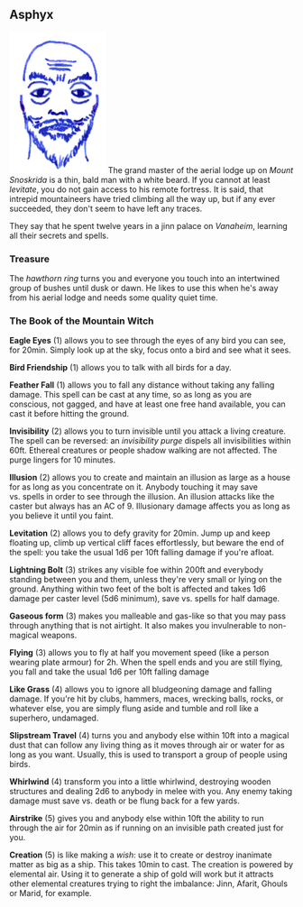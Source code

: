 ## Asphyx

![Asphyx](Asphyx.png)
The grand master of the aerial lodge up on *Mount Snoskrida* is a thin, bald man with a white beard. If you cannot at least *levitate*, you do not gain access to his remote fortress. It is said, that intrepid mountaineers have tried climbing all the way up, but if any ever succeeded, they don't seem to have left any traces.

They say that he spent twelve years in a jinn palace on *Vanaheim*, learning all their secrets and spells.

### Treasure

The *hawthorn ring* turns you and everyone you touch into an intertwined group of bushes until dusk or dawn. He likes to use this when he's away from his aerial lodge and needs some quality quiet time.

### The Book of the Mountain Witch

**Eagle Eyes** (1) allows you to see through the eyes of any bird you can see, for 20min. Simply look up at the sky, focus onto a bird and see what it sees.

**Bird Friendship** (1) allows you to talk with all birds for a day.

**Feather Fall** (1) allows you to fall any distance without taking any falling damage. This spell can be cast at any time, so as long as you are conscious, not gagged, and have at least one free hand available, you can cast it before hitting the ground.

**Invisibility** (2) allows you to turn invisible until you attack a living creature. The spell can be reversed: an *invisibility purge* dispels all invisibilities within 60ft. Ethereal creatures or people shadow walking are not affected. The purge lingers for 10 minutes.

**Illusion** (2) allows you to create and maintain an illusion as large as a house for as long as you concentrate on it. Anybody touching it may save vs. spells in order to see through the illusion. An illusion attacks like the caster but always has an AC of 9. Illusionary damage affects you as long as you believe it until you faint.

**Levitation** (2) allows you to defy gravity for 20min. Jump up and keep floating up, climb up vertical cliff faces effortlessly, but beware the end of the spell: you take the usual 1d6 per 10ft falling damage if you're afloat.

**Lightning Bolt** (3) strikes any visible foe within 200ft and everybody standing between you and them, unless they're very small or lying on the ground. Anything within two feet of the bolt is affected and takes 1d6 damage per caster level (5d6 minimum), save vs. spells for half damage.

**Gaseous form** (3) makes you malleable and gas-like so that you may pass through anything that is not airtight. It also makes you invulnerable to non-magical weapons.

**Flying** (3) allows you to fly at half you movement speed (like a person wearing plate armour) for 2h. When the spell ends and you are still flying, you fall and take the usual 1d6 per 10ft falling damage

**Like Grass** (4) allows you to ignore all bludgeoning damage and falling damage. If you're hit by clubs, hammers, maces, wrecking balls, rocks, or whatever else, you are simply flung aside and tumble and roll like a superhero, undamaged.

**Slipstream Travel** (4) turns you and anybody else within 10ft into a magical dust that can follow any living thing as it moves through air or water for as long as you want. Usually, this is used to transport a group of people using birds.

**Whirlwind** (4) transform you into a little whirlwind, destroying wooden structures and dealing 2d6 to anybody in melee with you. Any enemy taking damage must save vs. death or be flung back for a few yards.

**Airstrike** (5) gives you and anybody else within 10ft the ability to run through the air for 20min as if running on an invisible path created just for you.

**Creation** (5) is like making a *wish*: use it to create or destroy inanimate matter as big as a ship. This takes 10min to cast. The creation is powered by elemental air. Using it to generate a ship of gold will work but it attracts other elemental creatures trying to right the imbalance: Jinn, Afarit, Ghouls or Marid, for example.
